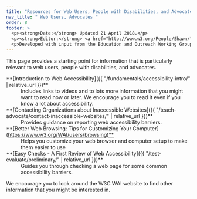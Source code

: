 ```yaml
---
title: "Resources for Web Users, People with Disabilities, and Advocates"
nav_title: " Web Users, Advocates "
order: 8
footer: >
  <p><strong>Date:</strong> Updated 21 April 2018.</p>
  <p><strong>Editor:</strong> <a href="http://www.w3.org/People/Shawn/">Shawn Lawton Henry</a>.</p>
  <p>Developed with input from the Education and Outreach Working Group (<a href="http://www.w3.org/WAI/EO/">EOWG</a>).</p>
---
```


This page provides a starting point for information that is particularly relevant to web users, people with disabilities, and advocates.

<dl>
  <dt>**[Introduction to Web Accessibility]({{  &quot;/fundamentals/accessibility-intro/&quot; | relative_url }})**</dt>
  <dd>Includes  links to videos and to lots more information that you might want to read now or  later. We encourage you to read it even if you know a lot about accessibility.</dd>
  <dt>**[Contacting Organizations about Inaccessible  Websites]({{ &quot;/teach-advocate/contact-inaccessible-websites/&quot; |  relative_url }})**</dt>
  <dd>Provides guidance on reporting web accessibility barriers.</dd>
  <dt>**[Better Web Browsing: Tips for Customizing Your  Computer](<a href="https://www.w3.org/WAI/users/browsing)**">https://www.w3.org/WAI/users/browsing)**</a></dt>
  <dd>Helps you customize your web browser and  computer setup to make them easier to use</dd>
  <dt>**[Easy Checks - A First Review of Web Accessibility]({{  &quot;/test-evaluate/preliminary/&quot; | relative_url }})**</dt>
  <dd>Guides you through  checking a web page for some common accessibility barriers.</dd>
</dl>

We encourage you to look around the W3C WAI website to find other information that you might be interested in.

